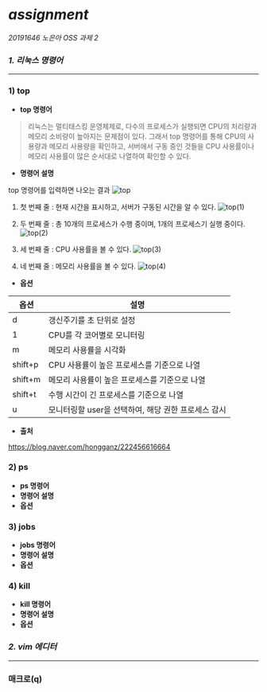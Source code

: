# ***assignment***
*20191646 노은아 OSS 과제 2*

### *1. 리눅스 명령어*
-----
### 1) top
+ **top 명령어**

>리눅스는 멀티태스킹 운영체제로, 다수의 프로세스가 실행되면 CPU의 처리량과 메모리 소비량이 높아지는 문제점이 있다. 그래서 top 명령어를 통해 CPU의 사용량과 메모리 사용량을 확인하고, 서버에서 구동 중인 것들을 CPU 사용률이나 메모리 사용률이 많은 순서대로 나열하여 확인할 수 있다.

+ **명령어 설명**

top 명령어를 입력하면 나오는 결과
![top](https://user-images.githubusercontent.com/105151146/170634656-24c7fa0d-b86f-4423-af75-fea87c01f844.PNG)

1. 첫 번째 줄 : 현재 시간을 표시하고, 서버가 구동된 시간을 알 수 있다.
![top(1)](https://user-images.githubusercontent.com/105151146/170634988-a8120b0b-6ed5-4db7-806a-82a7220e4690.PNG)

2. 두 번째 줄 : 총 10개의 프로세스가 수행 중이며, 1개의 프로세스기 실행 중이다.
![top(2)](https://user-images.githubusercontent.com/105151146/170635277-10b6c31c-3afb-4b45-b621-4e8956b37090.PNG)

3. 세 번째 줄 : CPU 사용률을 볼 수 있다.
![top(3)](https://user-images.githubusercontent.com/105151146/170635380-d28185d2-4a5d-488b-ab25-e1dccdb1c94c.PNG)

4. 네 번째 줄 : 메모리 사용률을 볼 수 있다.
![top(4)](https://user-images.githubusercontent.com/105151146/170635460-bdf54763-6f31-4216-a03f-f9ec3c8f9ff8.PNG)

+ **옵션**

|옵션|설명|
|----|----|
|d|갱신주기를 초 단위로 설정|
|1|CPU를 각 코어별로 모니터링|
|m|메모리 사용률을 시각화|
|shift+p|CPU 사용률이 높은 프로세스를 기준으로 나열|
|shift+m|메모리 사용률이 높은 프로세스를 기준으로 나열|
|shift+t|수행 시간이 긴 프로세스를 기준으로 나열|
|u|모니터링할 user을 선택하여, 해당 권한 프로세스 감시|

+ **출처**

<https://blog.naver.com/hongganz/222456616664>

### 2) ps
+ **ps 명령어**
+ **명령어 설명**
+ **옵션**

### 3) jobs
+ **jobs 명령어**
+ **명령어 설명**
+ **옵션**

### 4) kill
+ **kill 명령어**
+ **명령어 설명**
+ **옵션**

### *2. vim 에디터*
-----
### 매크로(q)
